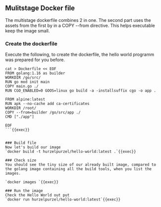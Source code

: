 




## Mulitstage Docker file
The  multistage dockerfile combines 2 in one. 
The second part uses the assets from the first by in a COPY --from directive.
This helps executable keep the image small.

### Create the dockerfile
Execute the following, to create the dockerfile, the hello world programm was 
prepared for you before.

```
cat > Dockerfile << EOF
FROM golang:1.16 as builder
WORKDIR /go/src/
RUN go mod init main
COPY main.go ./
RUN CGO_ENABLED=0 GOOS=linux go build -a -installsuffix cgo -o app .

FROM alpine:latest  
RUN apk --no-cache add ca-certificates
WORKDIR /root/
COPY --from=builder /go/src/app ./
CMD ["./app"]  

EOF
```{{exec}}


### Build file
Now let's build our image
`docker build -t hurzelpurzel/hello-world:latest .`{{exec}}

### Check size
You should see the tiny size of our already built image, compared to the golang image containing all the build tools, when you list the images.

`docker images `{{exec}}

### Run the image
Check the Hello World out put
`docker run hurzelpurzel/hello-world:latest`{{exec}}